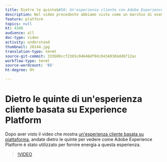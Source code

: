 ```yaml
---
title: Dietro le quinte&#58; Un'esperienza cliente con Adobe Experience Platform
description: Nel video precedente abbiamo visto come un marchio di esempio, Luma, sia stato in grado di creare un'esperienza cliente ricca, gratificante e rilevante. Questo video illustra come Adobe Experience Platform viene utilizzato per realizzare questo percorso.
feature: platform
topics: null
kt: 4340
audience: all
doc-type: video
activity: understand
thumbnail: 28144.jpg
translation-type: tm+mt
source-git-commit: 333b89ccf2365c04646df9dc0434036bdd6f12ac
workflow-type: tm+mt
source-wordcount: '85'
ht-degree: 0%

---
```



# Dietro le quinte di un&#39;esperienza cliente basata su  Experience Platform

Dopo aver visto il video che mostra [un&#39;esperienza cliente basata su piattaforma](customer-experience.md), andate dietro le quinte per vedere come Adobe Experience Platform è stato utilizzato per fornire energia a questa esperienza.

>[!VIDEO](https://video.tv.adobe.com/v/28144?quality=12&learn=on)